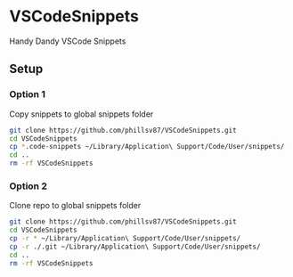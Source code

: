 # VSCodeSnippets
Handy Dandy VSCode Snippets

## Setup

### Option 1
Copy snippets to global snippets folder
``` sh
git clone https://github.com/phillsv87/VSCodeSnippets.git
cd VSCodeSnippets
cp *.code-snippets ~/Library/Application\ Support/Code/User/snippets/
cd ..
rm -rf VSCodeSnippets
```

### Option 2
Clone repo to global snippets folder
``` sh
git clone https://github.com/phillsv87/VSCodeSnippets.git
cd VSCodeSnippets
cp -r * ~/Library/Application\ Support/Code/User/snippets/
cp -r ./.git ~/Library/Application\ Support/Code/User/snippets/
cd ..
rm -rf VSCodeSnippets
```
